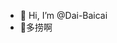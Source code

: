 - 👋 Hi, I’m @Dai-Baicai
- 👀多捞啊

<!---
Dai-Baicai/Dai-Baicai is a ✨ special ✨ repository because its `README.md` (this file) appears on your GitHub profile.
You can click the Preview link to take a look at your changes.
--->
